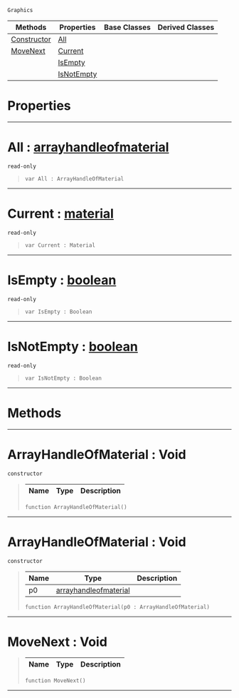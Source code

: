  `Graphics`

|Methods|Properties|Base Classes|Derived Classes|
|---|---|---|---|
|[ Constructor](https://plasmaengine.github.io/PlasmaDocs/Plasma1/C++/code_reference/class_reference/arrayhandleofmaterial.md#arrayhandleofmaterial-vo)|[ All](https://plasmaengine.github.io/PlasmaDocs/Plasma1/C++/code_reference/class_reference/arrayhandleofmaterial.md#all-plasma-engine-document)| | |
|[ MoveNext](https://plasmaengine.github.io/PlasmaDocs/Plasma1/C++/code_reference/class_reference/arrayhandleofmaterial.md#movenext-void)|[ Current](https://plasmaengine.github.io/PlasmaDocs/Plasma1/C++/code_reference/class_reference/arrayhandleofmaterial.md#current-plasma-engine-docu)| | |
| |[ IsEmpty](https://plasmaengine.github.io/PlasmaDocs/Plasma1/C++/code_reference/class_reference/arrayhandleofmaterial.md#isempty-plasma-engine-docu)| | |
| |[ IsNotEmpty](https://plasmaengine.github.io/PlasmaDocs/Plasma1/C++/code_reference/class_reference/arrayhandleofmaterial.md#isnotempty-plasma-engine-d)| | |


 #  Properties


---  
 #  All : [arrayhandleofmaterial](https://plasmaengine.github.io/PlasmaDocs/Plasma1/C++/code_reference/class_reference/arrayhandleofmaterial.md)

 `read-only`

> 
> ``` lang=cpp, name=Lightning
> var All : ArrayHandleOfMaterial


---  
 #  Current : [material](https://plasmaengine.github.io/PlasmaDocs/Plasma1/C++/code_reference/class_reference/material.md)

 `read-only`

> 
> ``` lang=cpp, name=Lightning
> var Current : Material


---  
 #  IsEmpty : [boolean](https://plasmaengine.github.io/PlasmaDocs/Plasma1/C++/code_reference/lightning_base_types/boolean.md)

 `read-only`

> 
> ``` lang=cpp, name=Lightning
> var IsEmpty : Boolean


---  
 #  IsNotEmpty : [boolean](https://plasmaengine.github.io/PlasmaDocs/Plasma1/C++/code_reference/lightning_base_types/boolean.md)

 `read-only`

> 
> ``` lang=cpp, name=Lightning
> var IsNotEmpty : Boolean


---  
 #  Methods


---  
 #  ArrayHandleOfMaterial : Void

 `constructor`

> 
> |Name|Type|Description|
> |---|---|---|
> ``` lang=cpp, name=Lightning
> function ArrayHandleOfMaterial()
> ``` 


---  
 #  ArrayHandleOfMaterial : Void

 `constructor`

> 
> |Name|Type|Description|
> |---|---|---|
> |p0|[arrayhandleofmaterial](https://plasmaengine.github.io/PlasmaDocs/Plasma1/C++/code_reference/class_reference/arrayhandleofmaterial.md)| |
> ``` lang=cpp, name=Lightning
> function ArrayHandleOfMaterial(p0 : ArrayHandleOfMaterial)
> ``` 


---  
 #  MoveNext : Void

> 
> |Name|Type|Description|
> |---|---|---|
> ``` lang=cpp, name=Lightning
> function MoveNext()
> ``` 


---  
 

 